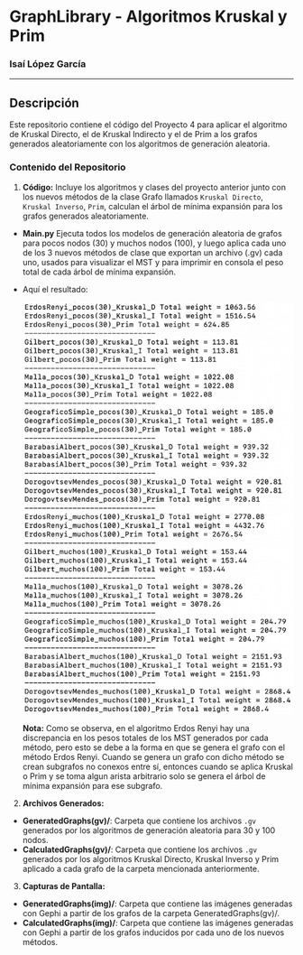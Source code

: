 # GraphLibrary - Algoritmos Kruskal y Prim

### Isaí López García  
---

## Descripción

Este repositorio contiene el código del Proyecto 4 para aplicar el algoritmo de Kruskal Directo, el de Kruskal Indirecto y el de Prim a los grafos generados aleatoriamente con los algoritmos de generación aleatoria.

### Contenido del Repositorio

1. **Código:** Incluye los algoritmos y clases del proyecto anterior junto con los nuevos métodos de la clase Grafo llamados `Kruskal Directo`, `Kruskal Inverso`, `Prim`, calculan el árbol de mínima expansión para los grafos generados aleatoriamente.

  - **Main.py** Ejecuta todos los modelos de generación aleatoria de grafos para pocos nodos (30) y muchos nodos (100), y luego aplica cada uno de los 3 nuevos métodos de clase que exportan un archivo (.gv) cada uno, usados para visualizar el MST y para imprimir en consola el peso total de cada árbol de mínima expansión.

  - Aquí el resultado:
    
    ![Pesos totales de cada MST generado](Totalweightsresults.png)

    **Nota:** Como se observa, en el algoritmo Erdos Renyi hay una discrepancia en los pesos totales de los MST generados por cada método, pero esto se debe a la forma en que se genera el grafo con el método Erdos Renyi. Cuando se genera un grafo con dicho método se crean subgrafos no conexos entre sí, entonces cuando se aplica Kruskal o Prim y se toma algun arista arbitrario solo se genera el árbol de mínima expansión para ese subgrafo.


2. **Archivos Generados:**
   
  - **GeneratedGraphs(gv)/**: Carpeta que contiene los archivos `.gv` generados por los algoritmos de generación aleatoria para 30 y 100 nodos.
  - **CalculatedGraphs(gv)/**: Carpeta que contiene los archivos `.gv` generados por los algoritmos Kruskal Directo, Kruskal Inverso y Prim aplicado a cada grafo de la carpeta mencionada anteriormente.

3. **Capturas de Pantalla:**
   
- **GeneratedGraphs(img)/**: Carpeta que contiene las imágenes generadas con Gephi a partir de los grafos de la carpeta GeneratedGraphs(gv)/.
- **CalculatedGraphs(img)/**: Carpeta que contiene las imágenes generadas con Gephi a partir de los grafos inducidos por cada uno de los nuevos métodos. 

